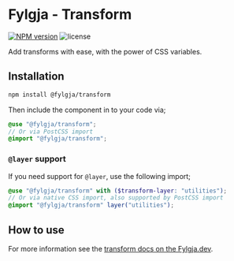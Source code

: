 # Fylgja - Transform

[![NPM version](https://img.shields.io/npm/v/@fylgja/transform)](https://www.npmjs.org/package/@fylgja/transform)
![license](https://img.shields.io/github/license/fylgja/fylgja)

Add transforms with ease, with the power of CSS variables.

## Installation

```bash
npm install @fylgja/transform
```

Then include the component in to your code via;

```scss
@use "@fylgja/transform";
// Or via PostCSS import
@import "@fylgja/transform";
```

### `@layer` support

If you need support for `@layer`,
use the following import;

```scss
@use "@fylgja/transform" with ($transform-layer: "utilities");
// Or via native CSS import, also supported by PostCSS import
@import "@fylgja/transform" layer("utilities");
```

## How to use

For more information see the [transform docs on the Fylgja.dev](https://fylgja.dev/components/transform/).
